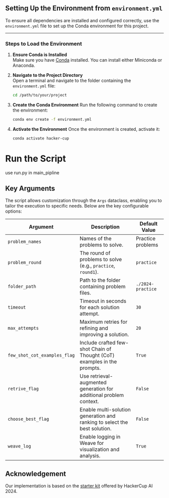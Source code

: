 
## Setting Up the Environment from `environment.yml`

To ensure all dependencies are installed and configured correctly, use the `environment.yml` file to set up the Conda environment for this project.

---

### Steps to Load the Environment

1. **Ensure Conda is Installed**  
   Make sure you have [Conda](https://docs.conda.io/) installed. You can install either Miniconda or Anaconda.

2. **Navigate to the Project Directory**  
   Open a terminal and navigate to the folder containing the `environment.yml` file:
   ```bash
   cd /path/to/your/project
   ```

3. **Create the Conda Environment**
    Run the following command to create the environment:
    ```bash
   conda env create -f environment.yml
   ```
3. **Activate the Environment**
    Once the environment is created, activate it:
    ```bash
   conda activate hacker-cup
   ```

# Run the Script

use run.py in main_pipline

## Key Arguments

The script allows customization through the `Args` dataclass, enabling you to tailor the execution to specific needs. Below are the key configurable options:

| **Argument**                 | **Description**                                                                                 | **Default Value**      |
|------------------------------|-------------------------------------------------------------------------------------------------|------------------------|
| `problem_names`              | Names of the problems to solve.                                                                | Practice problems      |
| `problem_round`              | The round of problems to solve (e.g., `practice`, `round1`).                                   | `practice`             |
| `folder_path`                | Path to the folder containing problem files.                                                   | `./2024-practice`      |
| `timeout`                    | Timeout in seconds for each solution attempt.                                                  | `30`                   |
| `max_attempts`               | Maximum retries for refining and improving a solution.                                         | `20`                   |
| `few_shot_cot_examples_flag` | Include crafted few-shot Chain of Thought (CoT) examples in the prompts.                       | `True`                 |
| `retrive_flag`               | Use retrieval-augmented generation for additional problem context.                             | `False`                |
| `choose_best_flag`           | Enable multi-solution generation and ranking to select the best solution.                      | `False`                |
| `weave_log`                  | Enable logging in Weave for visualization and analysis.                                        | `True`                 |

## Acknowledgement
Our implementation is based on the [starter kit](https://github.com/HackerCupAI/starter-kits) offered by HackerCup AI 2024.

